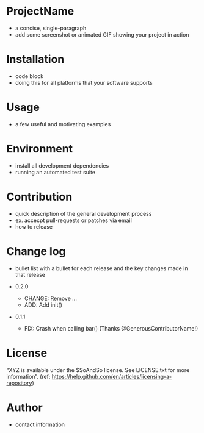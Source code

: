 # ProjectName
- a concise, single-paragraph
- add some screenshot or animated GIF showing your project in action

# Installation
- code block
- doing this for all platforms that your software supports

# Usage
- a few useful and motivating examples

# Environment
- install all development dependencies
- running an automated test suite

# Contribution
- quick description of the general development process
- ex. accecpt pull-requests or patches via email
- how to release

# Change log
- bullet list with a bullet for each release and the key changes made in that release

- 0.2.0
    - CHANGE: Remove ...
    - ADD: Add init()
- 0.1.1
    - FIX: Crash when calling bar() (Thanks @GenerousContributorName!)
    
# License
“XYZ is available under the $SoAndSo license. See LICENSE.txt for more information”.
(ref: https://help.github.com/en/articles/licensing-a-repository)

# Author
- contact information




